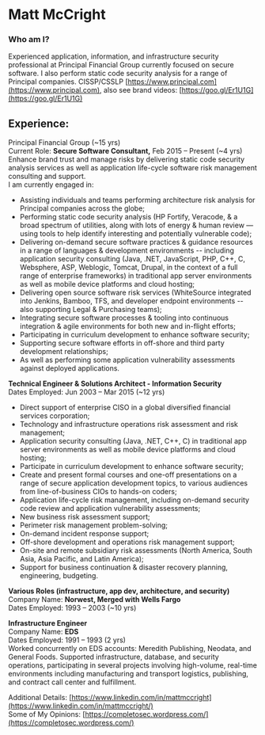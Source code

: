 # Matt McCright  
### Who am I?  

Experienced application, information, and infrastructure security professional at Principal Financial Group currently focused on secure software. I also perform static code security analysis for a range of Principal companies.  CISSP/CSSLP [https://www.principal.com](https://www.principal.com), also see brand videos: [https://goo.gl/Er1U1G](https://goo.gl/Er1U1G)  

## Experience:  
Principal Financial Group (~15 yrs)  
Current Role: **Secure Software Consultant,** Feb 2015 – Present  (~4 yrs)  
Enhance brand trust and manage risks by delivering static code security analysis services as well as application life-cycle software risk management consulting and support.  
I am currently engaged in:  
* Assisting individuals and teams performing architecture risk analysis for Principal companies across the globe;  
* Performing static code security analysis (HP Fortify, Veracode, & a broad spectrum of utilities, along with lots of energy & human review — using tools to help identify interesting and potentially vulnerable code);  
* Delivering on-demand secure software practices & guidance resources in a range of languages & development environments -- including application security consulting (Java, .NET, JavaScript, PHP, C++, C, Websphere, ASP, Weblogic, Tomcat, Drupal, in the context of a full range of enterprise frameworks) in traditional app server environments as well as mobile device platforms and cloud hosting;  
* Delivering open source software risk services (WhiteSource integrated into Jenkins, Bamboo, TFS, and developer endpoint environments -- also supporting Legal & Purchasing teams);  
* Integrating secure software processes & tooling into continuous integration & agile environments for both new and in-flight efforts;
* Participating in curriculum development to enhance software security;  
* Supporting secure software efforts in off-shore and third party development relationships;  
* As well as performing some application vulnerability assessments against deployed applications.  


**Technical Engineer & Solutions Architect - Information Security**  
Dates Employed: Jun 2003 – Mar 2015  (~12 yrs)  
* Direct support of enterprise CISO in a global diversified financial services corporation;  
* Technology and infrastructure operations risk assessment and risk management;  
* Application security consulting (Java, .NET, C++, C) in traditional app server environments as well as mobile device platforms and cloud hosting;  
* Participate in curriculum development to enhance software security;  
* Create and present formal courses and one-off presentations on a range of secure application development topics, to various audiences from line-of-business CIOs to hands-on coders;  
* Application life-cycle risk management, including on-demand security code review and application vulnerability assessments;  
* New business risk assessment support;  
* Perimeter risk management problem-solving;  
* On-demand incident response support;  
* Off-shore development and operations risk management support;  
* On-site and remote subsidiary risk assessments (North America, South Asia, Asia Pacific, and Latin America);  
* Support for business continuation & disaster recovery planning, engineering, budgeting.  

**Various Roles (infrastructure, app dev, architecture, and security)**  
Company Name: **Norwest, Merged with Wells Fargo**  
Dates Employed: 1993 – 2003  (~10 yrs)  

**Infrastructure Engineer**  
Company Name: **EDS**  
Dates Employed: 1991 – 1993  (2 yrs)  
Worked concurrently on EDS accounts: Meredith Publishing, Neodata, and General Foods. Supported infrastructure, database, and security operations, participating in several projects involving high-volume, real-time environments including manufacturing and transport logistics, publishing, and contract call center and fulfillment.  

Additional Details: [https://www.linkedin.com/in/mattmccright](https://www.linkedin.com/in/mattmccright/)  
Some of My Opinions: [https://completosec.wordpress.com/](https://completosec.wordpress.com/) 
